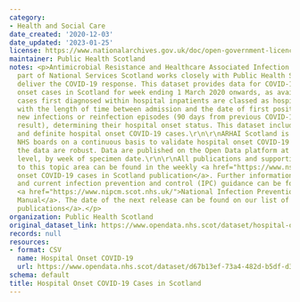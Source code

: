 ```yaml
---
category:
- Health and Social Care
date_created: '2020-12-03'
date_updated: '2023-01-25'
license: https://www.nationalarchives.gov.uk/doc/open-government-licence/version/3/
maintainer: Public Health Scotland
notes: <p>Antimicrobial Resistance and Healthcare Associated Infection (ARHAI) Scotland,
  part of National Services Scotland works closely with Public Health Scotland to
  deliver the COVID-19 response. This dataset provides data for COVID-19 hospital
  onset cases in Scotland for week ending 1 March 2020 onwards, as available.\r\n\r\nCOVID-19
  cases first diagnosed within hospital inpatients are classed as hospital onset COVID-19,
  with the length of time between admission and the date of first positive test of
  new infections or reinfection episodes (90 days from previous COVID-19 positive
  result), determining their hospital onset status. This dataset includes all probable
  and definite hospital onset COVID-19 cases.\r\n\r\nARHAI Scotland is working with
  NHS boards on a continuous basis to validate hospital onset COVID-19 cases to ensure
  the data are robust. Data are published on the Open Data platform at NHS Scotland
  level, by week of specimen date.\r\n\r\nAll publications and supporting material
  to this topic area can be found in the weekly <a href="https://www.nss.nhs.scot/antimicrobial-resistance-and-healthcare-associated-infection/data-and-intelligence/hospital-onset-covid-19/">Hospital
  onset COVID-19 cases in Scotland publication</a>. Further information on SARS-CoV-2
  and current infection prevention and control (IPC) guidance can be found in the
  <a href="https://www.nipcm.scot.nhs.uk/">National Infection Prevention and Control
  Manual</a>. The date of the next release can be found on our list of <a href="https://www.nss.nhs.scot/antimicrobial-resistance-and-healthcare-associated-infection/data-and-intelligence/forthcoming-publications/">forthcoming
  publications</a>.</p>
organization: Public Health Scotland
original_dataset_link: https://www.opendata.nhs.scot/dataset/hospital-onset-covid-19-cases-in-scotland
records: null
resources:
- format: CSV
  name: Hospital Onset COVID-19
  url: https://www.opendata.nhs.scot/dataset/d67b13ef-73a4-482d-b5df-d39d777540fd/resource/5acbccb1-e9d6-4ab2-a7ac-f3e4d378e7ec/download/hospitalonsetcovid_opendata.csv
schema: default
title: Hospital Onset COVID-19 Cases in Scotland
---
```

